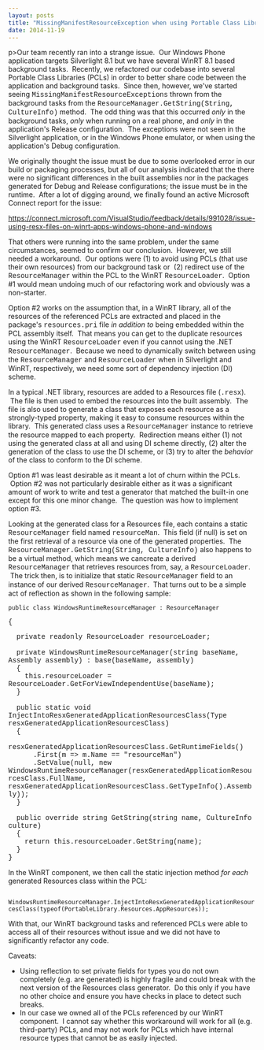```yaml
---
layout: posts
title: "MissingManifestResourceException when using Portable Class Libraries within WinRT"
date: 2014-11-19
---
```

p>Our team recently ran into a strange issue. &nbsp;Our Windows Phone application targets Silverlight 8.1 but we have several WinRT 8.1 based background tasks. &nbsp;Recently, we refactored our codebase into several Portable Class Libraries (PCLs) in order to better share code between the application and background tasks. &nbsp;Since then, however, we've started seeing <span style="font-family: 'courier new', courier;">MissingManifestResourceExceptions</span> thrown from the background tasks from the <span style="font-family: 'courier new', courier;">ResourceManager.GetString(String, CultureInfo)</span> method. &nbsp;The odd thing was that this occurred <em>only</em> in the background tasks, <em>only</em> when running on a real phone, and <em>only</em> in the application's Release configuration. &nbsp;The exceptions were not seen in the Silverlight application, or in the Windows Phone emulator, or when using the application's Debug configuration.</p>
<p>We originally thought the issue must be due to some overlooked error in our build or packaging processes, but all of our analysis indicated that the there were no significant differences in the built assemblies nor in the packages generated for Debug and Release configurations; the issue must be in the runtime. &nbsp;After a lot of digging around, we finally found an active Microsoft Connect report for the issue:</p>
<p><a title="https://connect.microsoft.com/VisualStudio/feedback/details/991028/issue-using-resx-files-on-winrt-apps-windows-phone-and-windows" href="https://connect.microsoft.com/VisualStudio/feedback/details/991028/issue-using-resx-files-on-winrt-apps-windows-phone-and-windows" target="_blank">https://connect.microsoft.com/VisualStudio/feedback/details/991028/issue-using-resx-files-on-winrt-apps-windows-phone-and-windows</a></p>
<p>That others were running into the same problem, under the same circumstances, seemed to confirm our conclusion. &nbsp;However, we still needed a workaround. &nbsp;Our options were (1) to avoid using PCLs (that use their own resources) from our background task or &nbsp;(2) redirect use of the <span style="font-family: 'courier new', courier;">ResourceManager</span> within the PCL to the WinRT <span style="font-family: 'courier new', courier;">ResourceLoader</span>. &nbsp;Option #1 would mean undoing much of our refactoring work and obviously was a non-starter.</p>
<p>Option #2 works on the assumption that, in a WinRT library, all of the resources of the referenced PCLs are extracted and placed in the package's <span style="font-family: 'courier new', courier;">resources.pri</span> file <em>in addition to</em> being embedded within the PCL assembly itself. &nbsp;That means you can get to the duplicate resources using the WinRT <span style="font-family: 'courier new', courier;">ResourceLoader</span> even if you cannot using the .NET <span style="font-family: 'courier new', courier;">ResourceManager</span>. &nbsp;Because we need to dynamically switch between using the <span style="font-family: 'courier new', courier;">ResourceManager</span> and <span style="font-family: 'courier new', courier;">ResourceLoader</span> when in Silverlight and WinRT, respectively, we need some sort of dependency injection (DI) scheme.</p>
<p>In a typical .NET library, resources are added to a Resources file (<span style="font-family: 'courier new', courier;">.resx</span>). &nbsp;The file is then used to embed the resources into the built assembly. &nbsp;The file is also used to generate a class that exposes each resource as a strongly-typed property, making it easy to consume resources within the library. &nbsp;This generated class uses a <span style="font-family: 'courier new', courier;">ResourceManager</span> instance to retrieve the resource mapped to each property. &nbsp;Redirection means either (1) not using the generated class at all and using DI scheme directly, (2) alter the generation of the class to use the DI scheme, or (3) try to alter the <em>behavior</em> of the class to conform to the DI scheme.</p>
<p>Option #1 was least desirable as it meant a lot of churn within the PCLs. &nbsp;Option #2 was not particularly desirable either as it was a significant amount of work to write and test a generator that matched the built-in one except for this one minor change. &nbsp;The question was how to implement option #3.</p>
<p>Looking at the generated class for a Resources file, each contains a static <span style="font-family: 'courier new', courier;">ResourceManager</span> field named <span style="font-family: 'courier new', courier;">resourceMan</span>. &nbsp;This field (if null)&nbsp;is set on the first retrieval of a resource via one of the generated properties. &nbsp;The <span style="font-family: 'courier new', courier;">ResourceManager.GetString(String, CultureInfo)</span> also happens to be a virtual method, which means we cancreate a derived <span style="font-family: 'courier new', courier;">ResourceManager</span> that retrieves resources from, say, a <span style="font-family: 'courier new', courier;">ResourceLoader</span>. &nbsp;The trick then, is to initialize that static <span style="font-family: 'courier new', courier;">ResourceManager</span> field to an instance of our derived <span style="font-family: 'courier new', courier;">ResourceManager</span>. &nbsp;That turns out to be a simple act of reflection as shown in the following sample:&nbsp;</p>
<p class="scroll"><span style="font-family: 'courier new', courier;"><code class="csharp">public class WindowsRuntimeResourceManager : ResourceManager</code></span></p>
<div><span style="font-family: 'courier new', courier;">{</span></div>
<p class="scroll"><span style="font-family: 'courier new', courier;">&nbsp; private readonly ResourceLoader resourceLoader;<br /> <br />&nbsp; private WindowsRuntimeResourceManager(string baseName, Assembly assembly) : base(baseName, assembly)<br />&nbsp; {<br />&nbsp; &nbsp; this.resourceLoader = ResourceLoader.GetForViewIndependentUse(baseName);<br />&nbsp; }<br /> <br />&nbsp; public static void InjectIntoResxGeneratedApplicationResourcesClass(Type resxGeneratedApplicationResourcesClass)<br />&nbsp; {<br />&nbsp; &nbsp; resxGeneratedApplicationResourcesClass.GetRuntimeFields()<br />&nbsp; &nbsp; &nbsp; .First(m =&gt; m.Name == "resourceMan")<br />&nbsp; &nbsp; &nbsp; .SetValue(null, new WindowsRuntimeResourceManager(resxGeneratedApplicationResourcesClass.FullName, resxGeneratedApplicationResourcesClass.GetTypeInfo().Assembly));<br />&nbsp; }<br /> <br />&nbsp; public override string GetString(string name, CultureInfo culture)<br />&nbsp; {<br />&nbsp; &nbsp; return this.resourceLoader.GetString(name);<br />&nbsp; }<br /> }</span></p>
<p>In the WinRT component, we then call the static injection method <em>for each</em> generated Resources class within the PCL: &nbsp; &nbsp;&nbsp;</p>
<p class="scroll"><span style="font-family: 'courier new', courier;"><code class="csharp">&nbsp; WindowsRuntimeResourceManager.InjectIntoResxGeneratedApplicationResourcesClass(typeof(PortableLibrary.Resources.AppResources));</code></span></p>
<p>With that, our WinRT background tasks and referenced PCLs were able to access all of their resources without issue and we did not have to significantly refactor any code.</p>
<p>Caveats:</p>
<ul>
<li>Using reflection to set private fields for types you do not own completely (e.g. are generated) is highly fragile and could break with the next version of the Resources class generator. &nbsp;Do this only if you have no other choice and ensure you have checks in place to detect such breaks.</li>
<li>In our case we owned all of the PCLs referenced by our WinRT component. &nbsp;I cannot say whether this workaround will work for all (e.g. third-party) PCLs, and may not work for PCLs which have internal resource types that cannot be as easily injected.</li>
</ul>